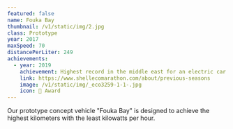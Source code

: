 ```yaml
---
featured: false
name: Fouka Bay
thumbnail: /v1/static/img/2.jpg
class: Prototype
year: 2017
maxSpeed: 70
distancePerLiter: 249
achievements:
  - year: 2019
    achievement: Highest record in the middle east for an electric car
    link: https://www.shellecomarathon.com/about/previous-seasons
    image: /v1/static/img/_eco3259-1-1-.jpg
    icon: 🌟 Award
---
```

Our prototype concept vehicle "Fouka Bay" is designed to achieve the highest kilometers with the least kilowatts per hour.